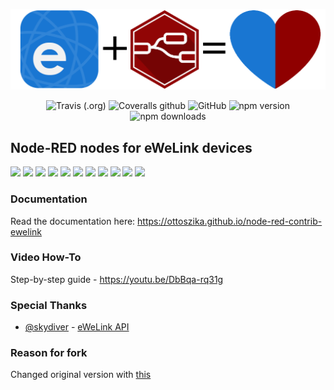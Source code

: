 <p align="center">
  <img alt="eWeLink + Node-RED" src="https://raw.githubusercontent.com/ottoszika/node-red-contrib-ewelink/master/docs/images/logo.png">
</p>

<p align="center">
  <img alt="Travis (.org)" src="https://img.shields.io/travis/ottoszika/node-red-contrib-ewelink?style=for-the-badge">
  <img alt="Coveralls github" src="https://img.shields.io/coveralls/github/ottoszika/node-red-contrib-ewelink?style=for-the-badge">
  <img alt="GitHub" src="https://img.shields.io/github/license/ottoszika/node-red-contrib-ewelink?style=for-the-badge">
  <img alt="npm version" src="https://img.shields.io/npm/v/node-red-contrib-ewelink?style=for-the-badge">
  <img alt="npm downloads" src="https://img.shields.io/npm/dm/node-red-contrib-ewelink?style=for-the-badge">
</p>

## Node-RED nodes for eWeLink devices
![](docs/images/nodes/devices.png)
![](docs/images/nodes/device.png)
![](docs/images/nodes/firmware.png)
![](docs/images/nodes/power-state-in.png)
![](docs/images/nodes/power-state-out.png)
![](docs/images/nodes/channels.png)
![](docs/images/nodes/event-listener.png)
![](docs/images/nodes/power-usage.png)
![](docs/images/nodes/humidity.png)
![](docs/images/nodes/temperature.png)
![](docs/images/nodes/temp-hum.png)

### Documentation
Read the documentation here: https://ottoszika.github.io/node-red-contrib-ewelink

### Video How-To
Step-by-step guide - https://youtu.be/DbBqa-rq31g

### Special Thanks
- [@skydiver](https://github.com/skydiver) - [eWeLink API](https://github.com/skydiver/ewelink-api)

### Reason for fork
Changed original version with [this](https://github.com/ottoszika/node-red-contrib-ewelink/issues/77#issuecomment-755246109)
